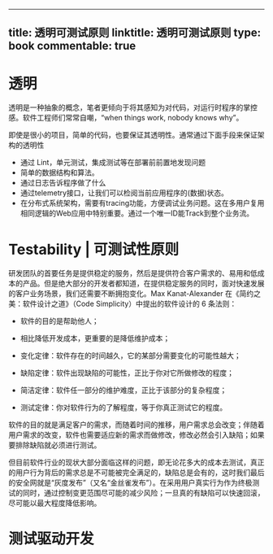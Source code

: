 
---
title: 透明可测试原则
linktitle: 透明可测试原则
type: book
commentable: true
---

# 透明

透明是一种抽象的概念，笔者更倾向于将其感知为对代码，对运行时程序的掌控感。软件工程师们常常自嘲，“when things work, nobody knows why”。

即使是很小的项目，简单的代码，也要保证其透明性。通常通过下面手段来保证架构的透明性

- 通过 Lint，单元测试，集成测试等在部署前前置地发现问题
- 简单的数据结构和算法。
- 通过日志告诉程序做了什么
- 通过telemetry接口，让我们可以检阅当前应用程序的(数据)状态。
- 在分布式系统架构，需要有tracing功能，方便调试业务问题。这在多用户复用相同逻辑的Web应用中特别重要。通过一个唯一ID能Track到整个业务流。

# Testability | 可测试性原则

研发团队的首要任务是提供稳定的服务，然后是提供符合客户需求的、易用和低成本的产品。但是绝大部分的开发者都知道，在提供稳定服务的同时，面对快速发展的客户业务场景，我们还需要不断拥抱变化。Max Kanat-Alexander 在《简约之美：软件设计之道》（Code Simplicity）中提出的软件设计的 6 条法则：

- 软件的目的是帮助他人；

- 相比降低开发成本，更重要的是降低维护成本；

- 变化定律：软件存在的时间越久，它的某部分需要变化的可能性越大；

- 缺陷定律：软件出现缺陷的可能性，正比于你对它所做修改的程度；

- 简洁定律：软件任一部分的维护难度，正比于该部分的复杂程度；

- 测试定律：你对软件行为的了解程度，等于你真正测试它的程度。

软件的目的就是满足客户的需求，而随着时间的推移，用户需求总会改变；伴随着用户需求的改变，软件也需要适应新的需求而做修改，修改必然会引入缺陷；如果要排除缺陷就必须进行测试。

但目前软件行业的现状大部分面临这样的问题，即无论花多大的成本去测试，真正的用户行为背后的需求总是不可能被完全满足的，缺陷总是会有的，这时我们最后的安全网就是“灰度发布”（又名“金丝雀发布”）。在采用用户真实行为作为终极测试的同时，通过控制变更范围尽可能的减少风险；一旦真的有缺陷可以快速回滚，尽可能以最大程度降低影响。

# 测试驱动开发

    